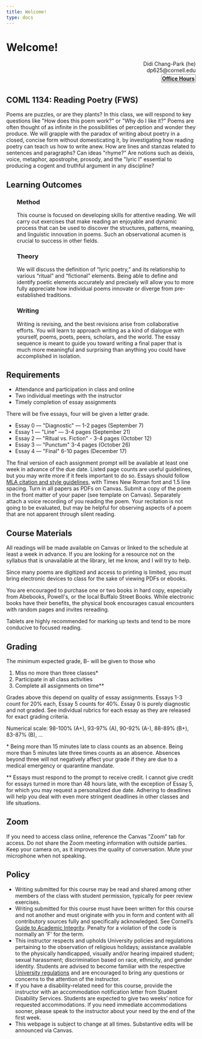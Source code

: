 ```yaml
---
title: Welcome!
type: docs
---
```


# Welcome!
<div style="text-align:right">
Didi Chang-Park (he)<br>
dp625@cornell.edu<br>  
<a href="https://calendly.com/dp625" style="font-weight: bold; border: dotted; border-width: 1px; padding: 2px; border-radius: 4px; line-height: 2em;">Office Hours</a>
</div>

## COML 1134: Reading Poetry (FWS)                      

Poems are puzzles, or are they plants? In this class, we will respond to key questions like "How does this poem work?" or "Why do I like it?" Poems are often thought of as infinite in the possibilities of perception and wonder they produce. We will grapple with the paradox of writing about poetry in a closed, concise form without domesticating it, by investigating how reading poetry can teach us how to write anew. How are lines and stanzas related to sentences and paragraphs? Can ideas "rhyme?" Are notions such as deixis, voice, metaphor, apostrophe, prosody, and the "lyric I" essential to producing a cogent and truthful argument in any discipline?

## Learning Outcomes
<div style="margin-left:2em">

### Method
This course is focused on developing skills for attentive reading. We will carry out exercises that make reading an enjoyable and dynamic process that can be used to discover the structures, patterns, meaning, and linguistic innovation in poems. Such an observational acumen is crucial to success in other fields.

### Theory
We will discuss the definition of “lyric poetry,” and its relationship to various “ritual” and “fictional” elements. Being able to define and identify poetic elements accurately and precisely will allow you to more fully appreciate how individual poems innovate or diverge from pre-established traditions.

### Writing
Writing is revising, and the best revisions arise from collaborative efforts. You will learn to approach writing as a kind of dialogue with yourself, poems, poets, peers, scholars, and the world. The essay sequence is meant to guide you toward writing a final paper that is much more meaningful and surprising than anything you could have accomplished in isolation.
</div>

## Requirements

<ul>
<li>Attendance and participation in class and online
<li>Two individual meetings with the instructor
<li>Timely completion of essay assignments
</ul>

There will be five essays, four will be given a letter grade.

* Essay 0 — "Diagnostic" — 1-2 pages (September 7)
* Essay 1 — "Line" — 3-4 pages (September 21)
* Essay 2 — "Ritual vs. Fiction" - 3-4 pages (October 12)
* Essay 3 — "Punctum" 3-4 pages (October 26)
* Essay 4 — "Final" 6-10 pages (December 17)

The final version of each assignment prompt will be available at least one week in advance of the due date. Listed page counts are useful guidelines, but you may write more if it feels important to do so.
Essays should follow <a href="https://owl.purdue.edu/owl/research_and_citation/mla_style/mla_formatting_and_style_guide/mla_general_format.html">MLA citation and style guidelines,</a> with Times New Roman font and 1.5 line spacing. Turn in all papers as PDFs on Canvas. Submit a copy of the poem in the front matter of your paper (see template on Canvas). Separately attach a voice recording of you reading the poem. Your recitation is not going to be evaluated, but may be helpful for observing aspects of a poem that are not apparent through silent reading.


## Course Materials

All readings will be made available on Canvas or linked to the schedule at least a week in advance. If you are looking for a resource not on the syllabus that is unavailable at the library, let me know, and I will try to help.

Since many poems are digitized and access to printing is limited, you must bring electronic devices to class for the sake of viewing PDFs or ebooks.

You are encouraged to purchase one or two books in hard copy, especially from Abebooks, Powell's, or the local Buffalo Street Books. While electronic books have their benefits, the physical book encourages casual encounters with random pages and invites rereading.

Tablets are highly recommended for marking up texts and tend to be more conducive to focused reading.

## Grading

The minimum expected grade, B- will be given to those who
1. Miss no more than three classes*
2. Participate in all class activities
3. Complete all assignments on time**

Grades above this depend on quality of essay assignments. Essays 1-3 count for 20% each, Essay 5 counts for 40%. Essay 0 is purely diagnostic and not graded. See individual rubrics for each essay as they are released for exact grading criteria.

Numerical scale: 98-100% (A+), 93-97% (A), 90-92% (A-), 88-89% (Β+), 83-87% (B), …

*&nbsp;Being more than 15 minutes late to class counts as an absence. Being more than 5 minutes late three times counts as an absence. Absences beyond three will not negatively affect your grade if they are due to a medical emergency or quarantine mandate.

** Essays must respond to the prompt to receive credit. I cannot give credit for essays turned in more than 48 hours late, with the exception of Essay 5, for which you may request a personalized due date. Adhering to deadlines will help you deal with even more stringent deadlines in other classes and life situations.

## Zoom

If you need to access class online, reference the Canvas "Zoom" tab for access. Do not share the Zoom meeting information with outside parties. Keep your camera on, as it improves the quality of conversation. Mute your microphone when not speaking.

## Policy

* Writing submitted for this course may be read and shared among other members of the class with student permission, typically for peer review exercises.
* Writing submitted for this course must have been written for this course and not another and must originate with you in form and content with all contributory sources fully and specifically acknowledged. See Cornell’s <a href="https://theuniversityfaculty.cornell.edu/academic-integrity/">Guide to Academic Integrity</a>. Penalty for a violation of the code is normally an 'F' for the term.
* This instructor respects and upholds University policies and regulations pertaining to the observation of religious holidays; assistance available to the physically handicapped, visually and/or hearing impaired student; sexual harassment; discrimination based on race, ethnicity, and gender identity. Students are advised to become familiar with the respective <a href="https://www.dfa.cornell.edu/sites/default/files/vol6_4.pdf">University regulations</a> and are encouraged to bring any questions or concerns to the attention of the instructor.
* If you have a disability-related need for this course, provide the instructor with an accommodation notification letter from Student Disability Services. Students are expected to give two weeks’ notice for requested accommodations. If you need immediate accommodations sooner, please speak to the instructor about your need by the end of the first week.
* This webpage is subject to change at all times. Substantive edits will be announced via Canvas.
